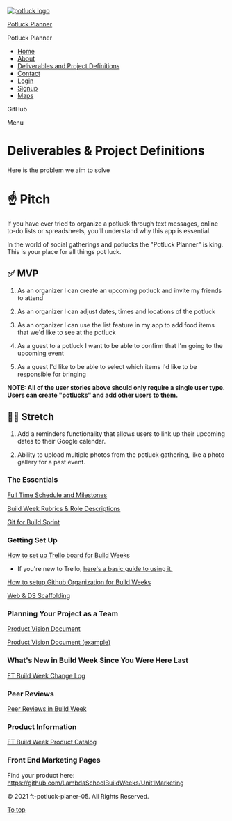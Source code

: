 [![potluck logo](https://i.imgur.com/tDiPLqa.png)](/)

[Potluck Planner](/)

Potluck Planner

-   [Home](/)
-   [About](/about/)
-   [Deliverables and Project Definitions](/style-guide/)
-   [Contact](/contact/)
-   [Login](https://front-end-tau-seven.vercel.app/login)
-   [Signup](https://front-end-tau-seven.vercel.app/signup)
-   [Maps](/lorem-ipsum/)

<span class="screen-reader-text">GitHub</span>

<span class="screen-reader-text">Menu</span><span class="icon-menu" aria-hidden="true"></span>

Deliverables & Project Definitions
==================================

Here is the problem we aim to solve

☝️ **Pitch**
============

If you have ever tried to organize a potluck through text messages, online to-do lists or spreadsheets, you'll understand why this app is essential.

In the world of social gatherings and potlucks the "Potluck Planner" is king. This is your place for all things pot luck.

✅ **MVP**
---------

1.  As an organizer I can create an upcoming potluck and invite my friends to attend

2.  As an organizer I can adjust dates, times and locations of the potluck

3.  As an organizer I can use the list feature in my app to add food items that we'd like to see at the potluck

4.  As a guest to a potluck I want to be able to confirm that I'm going to the upcoming event

5.  As a guest I'd like to be able to select which items I'd like to be responsible for bringing

**NOTE: All of the user stories above should only require a single user type. Users can create "potlucks" and add other users to them.**

🏃‍♀️ **Stretch**
----------------

1.  Add a reminders functionality that allows users to link up their upcoming dates to their Google calendar.

2.  Ability to upload multiple photos from the potluck gathering, like a photo gallery for a past event.

### The Essentials

[Full Time Schedule and Milestones](https://www.notion.so/40b682130b154ab881e3bf3ab12bbcee)

[Build Week Rubrics & Role Descriptions](https://www.notion.so/Build-Week-Rubrics-Role-Descriptions-a99bbb0fbabc4798b4984d8fdfdb3eab)

[Git for Build Sprint](https://www.notion.so/Git-for-Build-Sprint-26a61c32d1004d24b927d18a52947223)

### Getting Set Up

[How to set up Trello board for Build Weeks](https://www.notion.so/How-to-set-up-Trello-board-for-Build-Weeks-87e487e7064f4e6d80850faefd725de5)

-   If you're new to Trello, [here's a basic guide to using it.](https://trello.com/en-US/guide/trello-101)

[How to setup Github Organization for Build Weeks](https://www.notion.so/How-to-setup-Github-Organization-for-Build-Weeks-359f7047822a4e54bb216e2636d14f66)

[Web & DS Scaffolding](https://www.notion.so/Web-DS-Scaffolding-f021aa9dbc3240bd92a403c64422f674)

### Planning Your Project as a Team

[Product Vision Document](https://www.notion.so/Product-Vision-Document-eed416770cf84570bf073fbb6c350c89)

[Product Vision Document (example)](https://www.notion.so/Product-Vision-Document-example-a42887a8f9204ff0a305808f589cf9ba)

### What's New in Build Week Since You Were Here Last

[FT Build Week Change Log](https://www.notion.so/41883f42354248d68c37c0d577730252)

### Peer Reviews

[Peer Reviews in Build Week](https://www.notion.so/Peer-Reviews-in-Build-Week-7b5e56af022d4e549249f5972cb9748f)

### Product Information

[FT Build Week Product Catalog](https://www.notion.so/FT-Build-Week-Product-Catalog-c5b1dbe7ff7b4bcdbcb00f769d927678)

### Front End Marketing Pages

Find your product here: <https://github.com/LambdaSchoolBuildWeeks/Unit1Marketing>

<span class="copyright">© 2021 ft-potluck-planer-05. All Rights Reserved.</span>

<a href="#page" id="to-top" class="to-top">To top <span class="icon-arrow-up" data-aria-hidden="true"></span></a>

